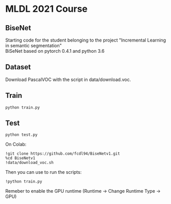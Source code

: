 # MLDL 2021 Course
## BiseNet
Starting code for the student belonging to the project "Incremental Learning in semantic segmentation" <br>
BiSeNet based on pytorch 0.4.1 and python 3.6

## Dataset  
Download PascalVOC with the script in data/download.voc.
  
## Train
```
python train.py
```  

## Test
```
python test.py
```

On Colab:
```
!git clone https://github.com/fcdl94/BiseNetv1.git
%cd BiseNetv1
!data/download_voc.sh
```
Then you can use to run the scripts:
```
!python train.py
``` 
Remeber to enable the GPU runtime (Runtime -> Change Runtime Type -> GPU)
